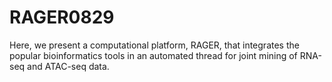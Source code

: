 # RAGER0829
  Here, we present a computational platform, RAGER, that integrates the popular bioinformatics tools in an automated thread for joint mining of RNA-seq and ATAC-seq data.
